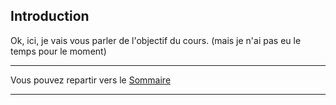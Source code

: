 

## Introduction

Ok, ici, je vais vous parler de l'objectif du cours.
(mais je n'ai pas eu le temps pour le moment)

___
Vous pouvez repartir vers le [Sommaire](99_sommaire.md)
___
